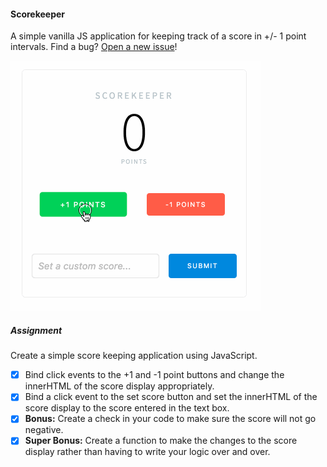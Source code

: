 #### Scorekeeper

A simple vanilla JS application for keeping track of a score in +/- 1 point intervals. Find a bug? [Open a new issue](https://github.com/mginnard/scorekeeper/issues?utf8=%E2%9C%93&q=is%3Aissue)!

![Scorekeeper Screenshot](https://raw.githubusercontent.com/mginnard/scorekeeper/master/static/img/scorekeeper.gif)

##### Assignment
Create a simple score keeping application using JavaScript.

- [x] Bind click events to the +1 and -1 point buttons and change the innerHTML of the score display appropriately.
- [x] Bind a click event to the set score button and set the innerHTML of the score display to the score entered in the text box.
- [x] **Bonus:** Create a check in your code to make sure the score will not go negative.
- [x] **Super Bonus:** Create a function to make the changes to the score display rather than having to write your logic over and over.
